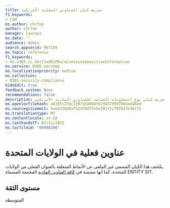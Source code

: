 ```yaml
---
title: تعريف كيان العناوين الفعلية الأمريكية
f1.keywords:
- CSH
ms.author: chrfox
author: chrfox
manager: laurawi
ms.date: ''
audience: Admin
search.appverid: MET150
ms.topic: reference
f1_keywords:
- ms.o365.cc.UnifiedDLPRuleContainsSensitiveInformation
ms.service: O365-seccomp
ms.localizationpriority: medium
ms.collection:
- M365-security-compliance
hideEdit: true
feedback_system: None
recommendations: false
description: تعريف كيان نوع المعلومات الحساسة للعناوين المادية الأمريكية.
ms.openlocfilehash: a819fc23dc17971d4004fb7d437950798da448ed
ms.sourcegitcommit: 5aed330d8af523f0dffe5e392f1c79f047e38172
ms.translationtype: MT
ms.contentlocale: ar-SA
ms.lasthandoff: 07/21/2022
ms.locfileid: "66988296"
---
```

# <a name="us-physical-addresses"></a>عناوين فعلية في الولايات المتحدة

يكشف هذا الكيان المسمى غير الملغى عن الأنماط المتعلقة بالعنوان الفعلي من الولايات المتحدة. كما أنها مضمنة في [كافة العناوين المادية](sit-defn-all-physical-addresses.md) المجمعة المسماة ENTITY SIT.

## <a name="confidence-level"></a>مستوى الثقة

المتوسطه